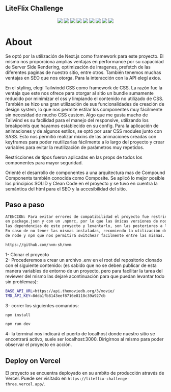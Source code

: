 ## LiteFlix Challenge

<div align="center">
    <img src="https://img.shields.io/badge/JavaScript-323330?style=for-the-badge&logo=javascript&logoColor=F7DF1E">
    <img src="https://img.shields.io/badge/next.js-000000?style=for-the-badge&logo=nextdotjs&logoColor=white">
    <img src="https://img.shields.io/badge/React-20232A?style=for-the-badge&logo=react&logoColor=61DAFB">
    <img src="https://img.shields.io/badge/Tailwind_CSS-38B2AC?style=for-the-badge&logo=tailwind-css&logoColor=white">
    <img src="https://img.shields.io/badge/Sass-CC6699?style=for-the-badge&logo=sass&logoColor=white">
    <img src="https://img.shields.io/badge/Jest-C21325?style=for-the-badge&logo=jest&logoColor=white">
    <img src="https://img.shields.io/badge/eslint-3A33D1?style=for-the-badge&logo=eslint&logoColor=white">
    <img src="https://img.shields.io/badge/prettier-1A2C34?style=for-the-badge&logo=prettier&logoColor=F7BA3E">
    <img src="https://img.shields.io/badge/CSS3-1572B6?style=for-the-badge&logo=css3&logoColor=white">
</div>

# About

Se optó por la utilización de Next.js como framework para este proyecto.
El mismo nos proporciona amplias ventajas en performance por su capacidad de Server Side Rendering, optimización de imagenes, prefetch de las diferentes paginas de nuestro sitio, entre otros. También tenemos muchas ventajas en SEO que nos otorga.
Para la interacción con la API elegí axios.

En el styling, elegí Tailwindd CSS como framework de CSS. La razón fue la ventaja que este nos ofrece para otorgar al sitio un bundle sumamente reducido por minimizar el css y limpiando el contenido no utilizado de CSS. 
También se hizo una gran utilización de sus funcionalidades de creación de design system, lo que nos permite estilar los componentes muy fácilmente sin necesidad de mucho CSS custom. Algo que me gusta mucho de Tailwind es su facilidad para el manejo del responsive, utilizando los breakpoints que hayamos establecido en su config.
Para la aplicación de animaciones y de algunos estilos, se optó por usar CSS modules junto con SASS. Esto nos permitió realizar mixins de las animaciones creadas con keyframes para poder reutilizarlas fácilmente a lo largo del proyecto y crear variables para evitar la reutilización de parámetros muy repetidos.

Restricciones de tipos fueron aplicadas en las props de todos los componentes para mayor seguridad.

Orienté el desarrollo de componentes a una arquitectura mas de Compound Components también conocida como Composite.
Se aplicó lo mejor posible los principios SOLID y Clean Code en el proyecto y se tuvo en cuentra la semántica del html para el SEO y la accesibilidad del sitio.

## Paso a paso

```bash
ATENCIÓN: Para evitar errores de compatibilidad el proyecto fue restringido, estableciendo los engines 
en package.json y con un .npmrc, por lo que las únicas versiones de node y npm permitidas para instalar 
las dependencias de este proyecto y levantarlo, son las posteriores a la 16 y 8 respectivamente.
En caso de no tener las mismas instaladas, recomiendo la utilización de NVM, un manejador de versiones 
de node y npm que nos permitirá switchear facilmente entre las mismas.

https://github.com/nvm-sh/nvm
```

1- Clonar el proyecto
<br/>
2- Procederemos a crear un archivo .env en el root del repositorio clonado con el siguiente contenido:
(es sabido que no se deben publicar de esta manera variables de entorno de un proyecto, pero para facilitar la tarea del reviewer del mismo las dejaré acontinuación para que puedan levantar todo sin problemas):

```bash
BASE_API_URL=https://api.themoviedb.org/3/movie/
TMD_API_KEY=8dda1fb8143eef8716e8118c39a927cb
```

3- correr los siguientes comandos:

```bash
npm install

npm run dev
```

4- la terminal nos indicará el puerto de localhost donde nuestro sitio se encontrará activo, suele ser localhost:3000. Dirigirnos al mismo para poder observar el proyecto en acción.

## Deploy on Vercel

El proyecto se encuentra deployado en su ambito de producción através de Vercel.
Puede ser visitado en `https://liteflix-challenge-three.vercel.app/`.
